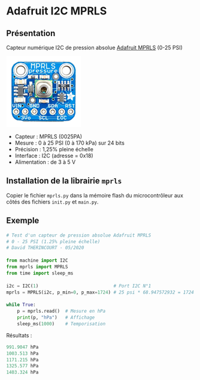 # Adafruit I2C MPRLS

## Présentation

Capteur numérique I2C de pression absolue [Adafruit MPRLS](https://www.adafruit.com/product/3965) (0-25 PSI)

![adafruit_MPRLS](adafruit_MPRLS.png)



- Capteur : MPRLS (0025PA)
- Mesure :  0 à 25 PSI (0 à 170 kPa) sur 24 bits
- Précision : 1,25% pleine échelle
- Interface : I2C (adresse = 0x18)
- Alimentation : de 3 à 5 V

## Installation de la librairie `mprls`

Copier le fichier `mprls.py` dans la mémoire flash du microcontrôleur aux côtés des fichiers `init.py` et `main.py`.

## Exemple

```python
# Test d'un capteur de pression absolue Adafruit MPRLS
# 0 - 25 PSI (1.25% pleine échelle)
# David THERINCOURT - 05/2020

from machine import I2C
from mprls import MPRLS
from time import sleep_ms

i2c = I2C(1)                            # Port I2C N°1
mprls = MPRLS(i2c, p_min=0, p_max=1724) # 25 psi * 68.947572932 = 1724 hPa

while True:
    p = mprls.read()  # Mesure en hPa
    print(p, "hPa")   # Affichage
    sleep_ms(1000)    # Temporisation
```

Résultats :

```python
991.9047 hPa
1003.513 hPa
1171.215 hPa
1325.577 hPa
1403.324 hPa
```

